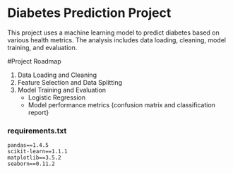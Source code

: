 # Diabetes Prediction Project

This project uses a machine learning model to predict diabetes based on various health metrics. The analysis includes data loading, cleaning, model training, and evaluation.

#Project Roadmap

1. Data Loading and Cleaning
2. Feature Selection and Data Splitting
3. Model Training and Evaluation
   - Logistic Regression
   - Model performance metrics {confusion matrix and classification report}

  ### requirements.txt

```plaintext
pandas==1.4.5
scikit-learn==1.1.1
matplotlib==3.5.2
seaborn==0.11.2
